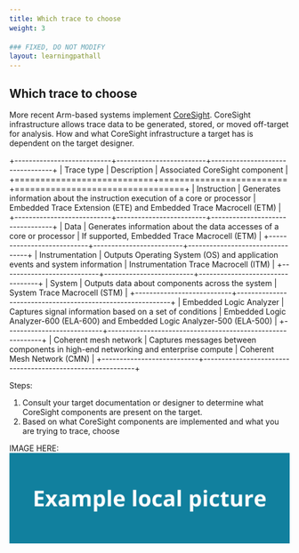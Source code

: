 ```yaml
---
title: Which trace to choose
weight: 3

### FIXED, DO NOT MODIFY
layout: learningpathall
---
```


## Which trace to choose
More recent Arm-based systems implement [CoreSight](https://developer.arm.com/Architectures/CoreSight%20Architecture). CoreSight infrastructure allows trace data to be generated, stored, or moved off-target for analysis. How and what CoreSight infrastructure a target has is dependent on the target designer.

+---------------------------+-------------------------+---------------------------------+
| Trace type                | Description             | Associated CoreSight component  |
+===========================+=========================+=================================+
| Instruction               |  Generates information about the instruction execution of a core or processor | Embedded Trace Extension (ETE) and Embedded Trace Macrocell (ETM) |
+---------------------------+-------------------------+---------------------------------+
| Data                      |  Generates information about the data accesses of a core or processor | If supported, Embedded Trace Macrocell (ETM) |
+---------------------------+-------------------------+---------------------------------+
| Instrumentation           |  Outputs Operating System (OS) and application events and system information              | Instrumentation Trace Macrocell (ITM) |
+---------------------------+-------------------------+---------------------------------+
| System                    |  Outputs data about components across the system            | System Trace Macrocell (STM) |
+---------------------------+-----------------------------------------------------------+
| Embedded Logic Analyzer   |  Captures signal information based on a set of conditions | Embedded Logic Analyzer-600 (ELA-600) and Embedded Logic Analyzer-500 (ELA-500) |
+---------------------------+-----------------------------------------------------------+
| Coherent mesh network     | Captures messages between components in high-end networking and enterprise compute | Coherent Mesh Network (CMN) |
+---------------------------+-----------------------------------------------------------+


Steps:

   1. Consult your target documentation or designer to determine what CoreSight components are present on the target.
   2. Based on what CoreSight components are implemented and what you are trying to trace, choose 



IMAGE HERE:
![example image alt-text#center](example-picture.png "Figure 1. Example image caption")
